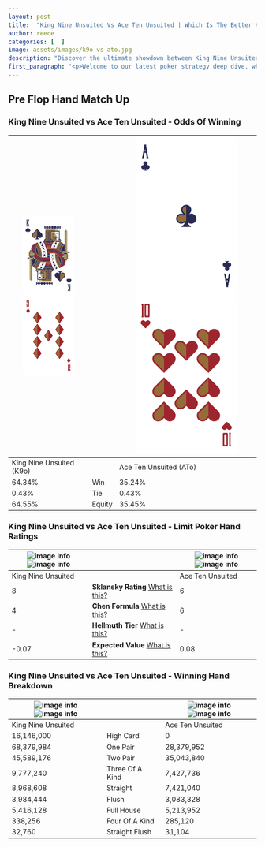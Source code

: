 ```yaml
---
layout: post
title:  "King Nine Unsuited Vs Ace Ten Unsuited | Which Is The Better Hand In Poker? A Complete Guide"
author: reece
categories: [  ]
image: assets/images/k9o-vs-ato.jpg
description: "Discover the ultimate showdown between King Nine Unsuited and Ace Ten Unsuited in poker! Uncover the odds, strategies, and scenarios where one hand triumphs over the other. Get ready to up your poker game with this thrilling analysis."
first_paragraph: "<p>Welcome to our latest poker strategy deep dive, where we're pitting two distinct hands against each other in a high-stakes showdown: King Nine Unsuited vs Ace Ten Unsuited.</p><p>In the dynamic world of poker, every decision counts, and knowing which hand holds the upper hand is key to your success at the table.</p><p>In this article, we'll dissect these two hands, explore the scenarios where one dominates the other, and equip you with the knowledge to make strategic choices that can tip the odds in your favor.</p><p>Get ready to unravel the intriguing dynamics of these poker hands and elevate your game to new heights.</p>"
---
```




[comment]: # (sp0)

## Pre Flop Hand Match Up

<div class="table hand-ratings" markdown="1"> 



### King Nine Unsuited vs Ace Ten Unsuited - Odds Of Winning


    
| ![image info](assets/images/hand1/K.png) ![image info](assets/images/hand1/9o.png) |  | ![image info](assets/images/hand2/A.png) ![image info](assets/images/hand2/To.png) |
| -------- | -------- | -------- |
| King Nine Unsuited (K9o) |  | Ace Ten Unsuited (ATo) |
| 64.34% | Win | 35.24% |
| 0.43% | Tie | 0.43% |
| 64.55% | Equity | 35.45% |




[comment]: # (sp1)



### King Nine Unsuited vs Ace Ten Unsuited - Limit Poker Hand Ratings


    
| ![image info](https://www.riverpairs.com/assets/images/hand1/K.png) ![image info](https://www.riverpairs.com/assets/images/hand1/9o.png) |  | ![image info](https://www.riverpairs.com/assets/images/hand2/A.png) ![image info](https://www.riverpairs.com/assets/images/hand2/To.png) |
| -------- | -------- | -------- |
| King Nine Unsuited |  | Ace Ten Unsuited |
| 8 | **Sklansky Rating** [What is this?](/sklansky-rating-explained) | 6 |
| 4 | **Chen Formula** [What is this?](/chen-formula-explained) | 6 |
| - | **Hellmuth Tier** [What is this?](/Hellmuth-tier-explained) | - |
| -0.07 | **Expected Value** [What is this?](/expected-value-explained) | 0.08 |




[comment]: # (sp2)



### King Nine Unsuited vs Ace Ten Unsuited - Winning Hand Breakdown


    
| ![image info](https://www.riverpairs.com/assets/images/hand1/K.png) ![image info](https://www.riverpairs.com/assets/images/hand1/9o.png) |  | ![image info](https://www.riverpairs.com/assets/images/hand2/A.png) ![image info](https://www.riverpairs.com/assets/images/hand2/To.png) |
| -------- | -------- | -------- |
| King Nine Unsuited |  | Ace Ten Unsuited |
| 16,146,000 | High Card | 0 |
| 68,379,984 | One Pair | 28,379,952 |
| 45,589,176 | Two Pair | 35,043,840 |
| 9,777,240 | Three Of A Kind | 7,427,736 |
| 8,968,608 | Straight | 7,421,040 |
| 3,984,444 | Flush | 3,083,328 |
| 5,416,128 | Full House | 5,213,952 |
| 338,256 | Four Of A Kind | 285,120 |
| 32,760 | Straight Flush | 31,104 |




[comment]: # (sp3)



</div>

[comment]: # (sp4)



[comment]: # (sp5)

